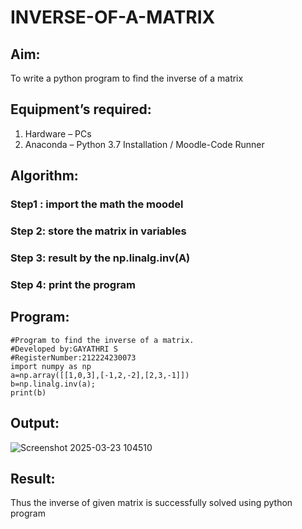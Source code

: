 # INVERSE-OF-A-MATRIX
## Aim:
To write a python program to find the inverse of a matrix
## Equipment’s required:
1. 	Hardware – PCs
2. 	Anaconda – Python 3.7 Installation / Moodle-Code Runner
## Algorithm:
### Step1 : import the math the moodel
### Step 2: store the matrix in variables
### Step 3: result by the np.linalg.inv(A)
### Step 4: print the program
## Program:
```
#Program to find the inverse of a matrix.
#Developed by:GAYATHRI S
#RegisterNumber:212224230073
import numpy as np
a=np.array([[1,0,3],[-1,2,-2],[2,3,-1]])
b=np.linalg.inv(a);
print(b)
```

## Output:

![Screenshot 2025-03-23 104510](https://github.com/user-attachments/assets/cbac815f-b5f6-4db6-a98c-75ebd8f2b962)

## Result:
Thus the inverse of given matrix is successfully solved using python program

